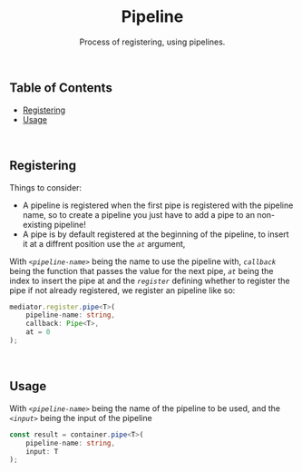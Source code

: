 <h1 align="center">
   <b>
        Pipeline
    </b>
</h1>

<p align="center">Process of registering, using pipelines.</p>
<br />

## Table of Contents

- [Registering](#registering)
- [Usage](#usage)

<br />

## Registering

Things to consider:

- A pipeline is registered when the first pipe is registered with the pipeline name, so to create a pipeline you just have to add a pipe to an non-existing pipeline!
- A pipe is by default registered at the beginning of the pipeline, to insert it at a diffrent position use the _`at`_ argument,

With _`<pipeline-name>`_ being the name to use the pipeline with, _`callback`_ being the function that passes the value for the next pipe, _`at`_ being the index to insert the pipe at and the _`register`_ defining whether to register the pipe if not already registered, we register an pipeline like so:

```ts
mediator.register.pipe<T>(
    pipeline-name: string,
    callback: Pipe<T>,
    at = 0
);
```

<br />

## Usage

With _`<pipeline-name>`_ being the name of the pipeline to be used, and the _`<input>`_ being the input of the pipeline

```ts
const result = container.pipe<T>(
    pipeline-name: string,
    input: T
);
```

<br />
